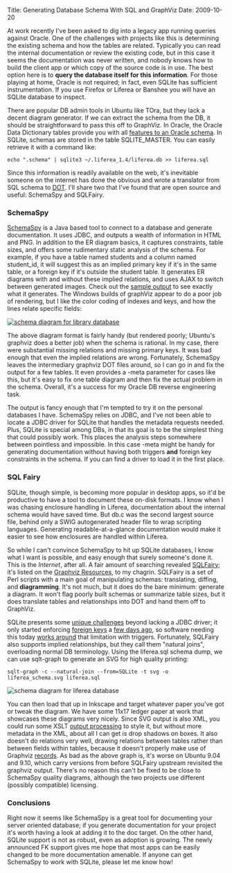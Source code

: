 Title: Generating Database Schema With SQL and GraphViz
Date: 2009-10-20

At work recently I've been asked to dig into a legacy app running queries
against Oracle. One of the challenges with projects like this is determining
the existing schema and how the tables are related. Typically you can read the
internal documentation or review the existing code, but in this case it seems
the documentation was never written, and nobody knows how to build the client
app or which copy of the source code is in use. The best option here is to
**query the database itself for this information**. For those playing at home,
Oracle is not required; in fact, even SQLite has sufficient instrumentation.
If you use Firefox or Liferea or Banshee you will have an SQLite database to
inspect.

There are popular DB admin tools in Ubuntu like TOra, but they lack a decent
diagram generator. If we can extract the schema from the DB, it should be
straightforward to pass this off to GraphViz. In Oracle, the Oracle Data
Dictionary tables provide you with all [features to an Oracle schema][1]. In
SQLite, schemas are stored in the table SQLITE_MASTER. You can easily retrieve
it with a command like:

`echo ".schema" | sqlite3 ~/.liferea_1.4/liferea.db >> liferea.sql`

Since this information is readily available on the web, it's inevitable
someone on the internet has done the obvious and wrote a translator from SQL
schema to [DOT][2]. I'll share two that I've found that are open source and
useful: SchemaSpy and SQLFairy.

### SchemaSpy

[SchemaSpy][3] is a Java based tool to connect to a database and generate
documentation. It uses JDBC, and outputs a wealth of information in HTML and
PNG. In addition to the ER diagram basics, it captures constraints, table
sizes, and offers some rudimentary static analysis of the schema. For example,
if you have a table named students and a column named student_id, it will
suggest this as an implied primary key if it's in the same table, or a foreign
key if it's outside the student table. It generates ER diagrams with and
without these implied relations, and uses AJAX to switch between generated
images. Check out the [sample output][4] to see exactly what it generates. The
Windows builds of graphViz appear to do a poor job of rendering, but I like
the color coding of indexes and keys, and how the lines relate specific
fields:

[![schema diagram for library database][5]][6]

The above diagram format is fairly handy (but rendered poorly; Ubuntu's
graphviz does a better job) when the schema is rational. In my case, there
were substantial missing relations and missing primary keys. It was bad enough
that even the implied relations are wrong. Fortunately, SchemaSpy leaves the
intermediary graphviz DOT files around, so I can go in and fix the output for
a few tables. It even provides a -meta parameter for cases like this, but it's
easy to fix one table diagram and then fix the actual problem in the schema.
Overall, it's a success for my Oracle DB reverse engineering task.

The output is fancy enough that I'm tempted to try it on the personal
databases I have. SchemaSpy relies on JDBC, and I've not been able to locate a
JDBC driver for SQLite that handles the metadata requests needed. Plus, SQLite
is special among DBs, in that its goal is to be the simplest thing that could
possibly work. This places the analysis steps somewhere between pointless and
impossible. In this case -meta might be handy for generating documentation
without having both triggers **and** foreign key constraints in the schema. If
you can find a driver to load it in the first place.

### SQL Fairy

SQLite, though simple, is becoming more popular in desktop apps, so it'd be
productive to have a tool to document these on-disk formats. I know when I was
chasing enclosure handling in Liferea, documentation about the internal schema
would have saved time. But db.c was the second largest source file, behind
only a SWIG autogenerated header file to wrap scripting languages. Generating
readable-at-a-glance documentation would make it easier to see how enclosures
are handled within Liferea.

So while I can't convince SchemaSpy to hit up SQLite databases, I know what I
want is possible, and easy enough that surely someone's done it. This is the
_Internet_, after all. A fair amount of searching revealed [SQLFairy][7]; it's
listed on the [Graphviz Resources][8], to my chagrin. SQLFairy is a set of
Perl scripts with a main goal of manipulating schemas: translating, diffing,
and **diagramming**. It's not much, but it does do the bare minimum: generate
a diagram. It won't flag poorly built schemas or summarize table sizes, but it
does translate tables and relationships into DOT and hand them off to
GraphViz.

SQLite presents some [unique challenges][9] beyond lacking a JDBC driver; it
only started enforcing [foreign keys][10] a [few days ago][11], so software
needing this today [works around][12] that limitation with triggers.
Fortunately, SQLFairy also supports implied relationships, but they call them
"natural joins", overloading normal DB terminology. Using the liferea.sql
schema dump, we can use sqlt-graph to generate an SVG for high quality
printing:

`sqlt-graph -c --natural-join --from=SQLite -t svg -o liferea_schema.svg liferea.sql`


 ![schema diagram for liferea database][13]

You can then load that up in Inkscape and target whatever paper you've got or
tweak the diagram. We have some 11x17 ledger paper at work that showcases
these diagrams very nicely. Since SVG output is also XML, you could run some
XSLT [output processing][14] to style it, but without more metadata in the
XML, about all I can get is drop shadows on boxes. It also doesn't do
relations very well, drawing relations between tables rather than between
fields within tables, because it doesn't properly make use of Graphviz
[records][15]. As bad as the above graph is, it's worse on Ubuntu 9.04 and
9.10, which carry versions from before SQLFairy upstream revisited the
graphviz output. There's no reason this can't be fixed to be close to
SchemaSpy quality diagrams, although the two projects use different (possibly
compatible) licensing.


### Conclusions

Right now it seems like SchemaSpy is a great tool for documenting your server
oriented database; if you generate documentation for your project it's worth
having a look at adding it to the doc target. On the other hand, SQLite
support is not as robust, even as adoption is growing. The newly announced FK
support gives me hope that most apps can be easily changed to be more
documentation amenable. If anyone can get SchemaSpy to work with SQLite,
please let me know how!

   [1]: http://download.oracle.com/docs/cd/B19306_01/server.102/b14220/schema.htm

   [2]: http://en.wikipedia.org/wiki/DOT_language

   [3]: http://schemaspy.sourceforge.net/

   [4]: http://schemaspy.sourceforge.net/sample/

   [5]: http://schemaspy.sourceforge.net/sample/diagrams/summary/relationships.real.compact.png

   [6]: http://schemaspy.sourceforge.net/sample/relationships.html

   [7]: http://sqlfairy.sourceforge.net/

   [8]: http://www.graphviz.org/Resources.php

   [9]: http://www.sqlite.org/omitted.html

   [10]: http://www.sqlite.org/foreignkeys.html

   [11]: http://www.sqlite.org/releaselog/3_6_19.html

   [12]: http://www.sqlite.org/cvstrac/wiki?p=ForeignKeyTriggers

   [13]: //pwnguin.net/media/photologue/photos/liferea_schema.png

   [14]: http://github.com/vidarh/diagram-tools

   [15]: http://www.graphviz.org/doc/info/shapes.html#record

